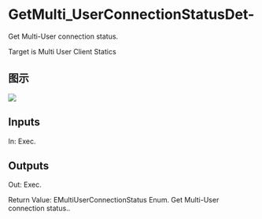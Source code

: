 # GetMulti_UserConnectionStatusDet-

Get Multi-User connection status.

Target is Multi User Client Statics

## 图示

![]($-20221218-20102067.png)

## Inputs

In: Exec.  

## Outputs

Out: Exec.

Return Value: EMultiUserConnectionStatus Enum. Get Multi-User connection status..

